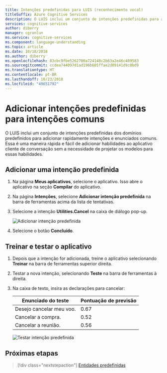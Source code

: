 ```yaml
---
title: Intenções predefinidas para LUIS (reconhecimento vocal)
titleSuffix: Azure Cognitive Services
description: O LUIS inclui um conjunto de intenções predefinidas para adicionar rapidamente cenários comuns de usuário de conversação.
services: cognitive-services
author: diberry
manager: cgronlun
ms.service: cognitive-services
ms.component: language-understanding
ms.topic: article
ms.date: 10/18/2018
ms.author: diberry
ms.openlocfilehash: 83cbc9fbe5262700a724148c2b63a2e46c489583
ms.sourcegitcommit: ccdea744097d1ad196b605ffae2d09141d9c0bd9
ms.translationtype: HT
ms.contentlocale: pt-BR
ms.lasthandoff: 10/23/2018
ms.locfileid: "49651792"
---
```

# <a name="add-prebuilt-intents-for-common-intents"></a>Adicionar intenções predefinidas para intenções comuns 

O LUIS inclui um conjunto de intenções predefinidas dos domínios predefinidos para adicionar rapidamente intenções e enunciados comuns. Essa é uma maneira rápida e fácil de adicionar habilidades ao aplicativo cliente de conversação sem a necessidade de projetar os modelos para essas habilidades. 

## <a name="add-a-prebuilt-intent"></a>Adicionar uma intenção predefinida

1. Na página **Meus aplicativos**, selecione o aplicativo. Isso abre o aplicativo na seção **Compilar** do aplicativo. 

1. Na página **Intenções**, selecione **Adicionar intenção predefinida** na barra de ferramentas acima da lista de tentativas. 

1. Selecione a intenção **Utilities.Cancel** na caixa de diálogo pop-up. 

    ![Adicionar intenção predefinida](./media/luis-prebuilt-intents/prebuilt-intents-ddl.png)

1. Selecione o botão **Concluído**.

## <a name="train-and-test"></a>Treinar e testar o aplicativo

1. Depois que a intenção for adicionada, treine o aplicativo selecionando **Treinar** na barra de ferramentas superior direita. 

1. Testar a nova intenção, selecionando **Teste** na barra de ferramentas à direita. 

1. Na caixa de texto, insira as declarações para cancelar:

    |Enunciado do teste|Pontuação de previsão|
    |--|:--|
    |Desejo cancelar meu voo.|0.67|
    |Cancelar a compra.|0.52|
    |Cancelar a reunião.|0.56|

    ![Testar intenção predefinida](./media/luis-prebuilt-intents/test.png)

## <a name="next-steps"></a>Próximas etapas
> [!div class="nextstepaction"]
> [Entidades predefinidas](./luis-prebuilt-entities.md)